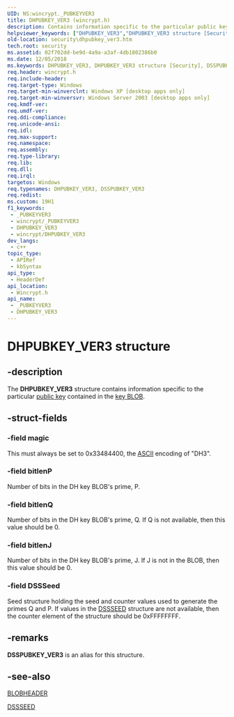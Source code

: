 ```yaml
---
UID: NS:wincrypt._PUBKEYVER3
title: DHPUBKEY_VER3 (wincrypt.h)
description: Contains information specific to the particular public key contained in the key BLOB.
helpviewer_keywords: ["DHPUBKEY_VER3","DHPUBKEY_VER3 structure [Security]","DSSPUBKEY_VER3","_PUBKEYVER3","_crypto2_dhpubkey_ver3","security.dhpubkey_ver3","wincrypt/DHPUBKEY_VER3"]
old-location: security\dhpubkey_ver3.htm
tech.root: security
ms.assetid: 02f702dd-be9d-4a9a-a3af-4db1802386b0
ms.date: 12/05/2018
ms.keywords: DHPUBKEY_VER3, DHPUBKEY_VER3 structure [Security], DSSPUBKEY_VER3, _PUBKEYVER3, _crypto2_dhpubkey_ver3, security.dhpubkey_ver3, wincrypt/DHPUBKEY_VER3
req.header: wincrypt.h
req.include-header: 
req.target-type: Windows
req.target-min-winverclnt: Windows XP [desktop apps only]
req.target-min-winversvr: Windows Server 2003 [desktop apps only]
req.kmdf-ver: 
req.umdf-ver: 
req.ddi-compliance: 
req.unicode-ansi: 
req.idl: 
req.max-support: 
req.namespace: 
req.assembly: 
req.type-library: 
req.lib: 
req.dll: 
req.irql: 
targetos: Windows
req.typenames: DHPUBKEY_VER3, DSSPUBKEY_VER3
req.redist: 
ms.custom: 19H1
f1_keywords:
 - _PUBKEYVER3
 - wincrypt/_PUBKEYVER3
 - DHPUBKEY_VER3
 - wincrypt/DHPUBKEY_VER3
dev_langs:
 - c++
topic_type:
 - APIRef
 - kbSyntax
api_type:
 - HeaderDef
api_location:
 - Wincrypt.h
api_name:
 - _PUBKEYVER3
 - DHPUBKEY_VER3
---
```


# DHPUBKEY_VER3 structure


## -description

The <b>DHPUBKEY_VER3</b> structure contains information specific to the particular <a href="/windows/desktop/SecGloss/p-gly">public key</a> contained in the <a href="/windows/desktop/SecGloss/k-gly">key BLOB</a>.

## -struct-fields

### -field magic

This must always be set to 0x33484400, the <a href="/windows/desktop/SecGloss/a-gly">ASCII</a> encoding of "DH3".

### -field bitlenP

Number of bits in the DH key BLOB's prime, P.

### -field bitlenQ

Number of bits in the DH key BLOB's prime, Q. If Q is not available, then this value should be 0.

### -field bitlenJ

Number of bits in the DH key BLOB's prime, J. If J is not in the BLOB, then this value should be 0.

### -field DSSSeed

Seed structure holding the seed and counter values used to generate the primes Q and P. If values in the <a href="/windows/desktop/api/wincrypt/ns-wincrypt-dssseed">DSSSEED</a> structure are not available, then the counter element of the structure should be 0xFFFFFFFF.

## -remarks

<b>DSSPUBKEY_VER3</b> is an alias for this structure.

## -see-also

<a href="/windows/desktop/api/wincrypt/ns-wincrypt-publickeystruc">BLOBHEADER</a>



<a href="/windows/desktop/api/wincrypt/ns-wincrypt-dssseed">DSSSEED</a>

